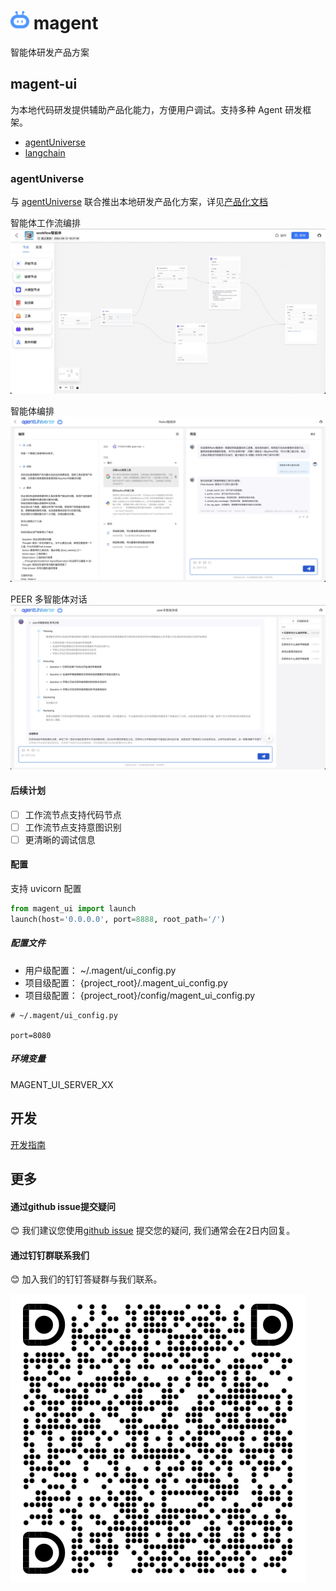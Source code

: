 # <img src="./docs/site/public/logo.svg" width="30"> magent

智能体研发产品方案

## magent-ui

为本地代码研发提供辅助产品化能力，方便用户调试。支持多种 Agent 研发框架。

- [agentUniverse](https://github.com/alipay/agentUniverse)
- [langchain](https://github.com/langchain-ai/langchain)

### agentUniverse

与 [agentUniverse](https://github.com/alipay/agentUniverse) 联合推出本地研发产品化方案，详见[产品化文档](https://github.com/alipay/agentUniverse/blob/master/docs/guidebook/zh/10_1_1_%E4%BA%A7%E5%93%81%E5%8C%96%E5%B9%B3%E5%8F%B0%E5%BF%AB%E9%80%9F%E5%BC%80%E5%A7%8B.md)

智能体工作流编排
![智能体工作流编排](./docs/assets/au-flow.jpg)

智能体编排
![智能体编排](./docs/assets/au-react-dev.jpg)

PEER 多智能体对话
![PEER 多智能体对话](./docs/assets/au-peer-chat.jpg)

#### 后续计划

- [ ] 工作流节点支持代码节点
- [ ] 工作流节点支持意图识别
- [ ] 更清晰的调试信息

#### 配置

支持 uvicorn 配置

```python
from magent_ui import launch
launch(host='0.0.0.0', port=8888, root_path='/')
```

##### 配置文件

- 用户级配置： ~/.magent/ui_config.py
- 项目级配置： {project_root}/.magent_ui_config.py
- 项目级配置： {project_root}/config/magent_ui_config.py

```
# ~/.magent/ui_config.py

port=8080
```

##### 环境变量

MAGENT_UI_SERVER_XX

## 开发

[开发指南](./docs/CONTRIBUTING.md)

## 更多

#### 通过github issue提交疑问

😊 我们建议您使用[github issue](https://github.com/difizen/magent/issues) 提交您的疑问, 我们通常会在2日内回复。

#### 通过钉钉群联系我们

😊 加入我们的钉钉答疑群与我们联系。

![](./docs/site/public/magent-dingding-group.png)
